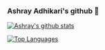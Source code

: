 ### Ashray Adhikari's github 👋

<!--
**ashray-00/ashray-00** is a ✨ _special_ ✨ repository because its `README.md` (this file) appears on your GitHub profile.

Here are some ideas to get you started:

- 🔭 I’m currently working on ...
- 🌱 I’m currently learning ...
- 👯 I’m looking to collaborate on ...
- 🤔 I’m looking for help with ...
- 💬 Ask me about ...
- 📫 How to reach me: ...
- 😄 Pronouns: ...
- ⚡ Fun fact: ...
-->

[![Ashray's github stats](https://github-readme-stats.vercel.app/api?username=ashray-00&count_private=true&show_icons=true&theme=dark&hide=stars,prs,issues,contribs)](https://github.com/anuraghazra/github-readme-stats)

[![Top Languages](https://github-readme-stats.vercel.app/api/top-langs/?username=ashray-00&layout=compact&hide=html&show_icons=true&theme=dark)](https://github.com/anuraghazra/github-readme-stats)
